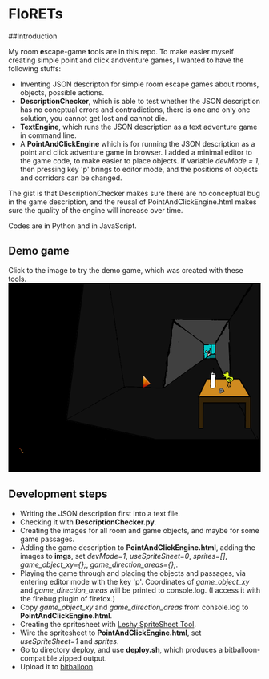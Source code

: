 # FloRETs

##Introduction

My **r**oom **e**scape-game **t**ools are in this repo. To make easier myself creating
simple point and click andventure games, I wanted to have the following stuffs:
* Inventing JSON descripton for simple room escape games about rooms, objects, possible
  actions.
* **DescriptionChecker**, which is able to test whether the JSON description has no 
  coneptual errors and contradictions, there is one and only one solution, you cannot 
  get lost and cannot die.
* **TextEngine**, which runs the JSON description as a text adventure game in command
  line.
* A **PointAndClickEngine** which is for running the JSON description as a point and 
  click adventure game in browser. I added a minimal editor to the game code, to make
  easier to place objects. If variable *devMode = 1*, then pressing key 'p' brings
  to editor mode, and the positions of objects and corridors can be changed.

The gist is that DescriptionChecker makes sure there are no conceptual bug in the
game description, and the reusal of PointAndClickEngine.html makes sure the 
quality of the engine will increase over time.

Codes are in Python and in JavaScript.

## Demo game

Click to the image to try the demo game, which was created with these tools.
[![image of demogame](demo_game.png)](http://critic-fire-81205.bitballoon.com/)

## Development steps
* Writing the JSON description first into a text file.
* Checking it with **DescriptionChecker.py**.
* Creating the images for all room and game objects, and maybe for some game passages.
* Adding the game description to **PointAndClickEngine.html**, adding the images to **imgs**, set *devMode=1*, *useSpriteSheet=0*, *sprites=[]*, *game_object_xy={};*, *game_direction_areas={};*.
* Playing the game through and placing the objects and passages, via entering editor mode with the key 'p'. Coordinates of *game_object_xy* and *game_direction_areas* will be printed to console.log. (I access it with the firebug plugin of firefox.)
* Copy *game_object_xy* and *game_direction_areas* from console.log to **PointAndClickEngine.html**.
* Creating the spritesheet with [Leshy SpriteSheet Tool](https://www.leshylabs.com/apps/sstool/).
* Wire the spritesheet to **PointAndClickEngine.html**, set *useSpriteSheet=1* and *sprites*.
* Go to directory deploy, and use **deploy.sh**, which produces a bitballoon-compatible zipped output.
* Upload it to [bitballoon](https://www.bitballoon.com/).

